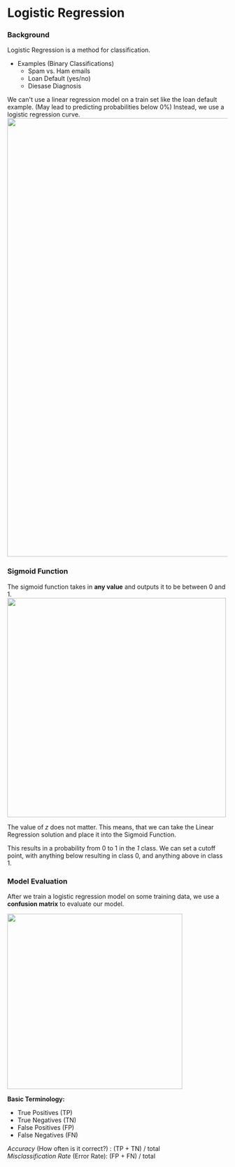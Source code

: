 # Logistic Regression  

### Background
Logistic Regression is a method for classification.  

* Examples (Binary Classifications)
  * Spam vs. Ham emails
  * Loan Default (yes/no)
  * Diesase Diagnosis

We can't use a linear regression model on a train set like the loan default example. (May lead to predicting probabilities below 0%) 
Instead, we use a logistic regression curve.
<img src="/Users/bjan94/Documents/Python for Data Science/Machine Learning/Images/linvslog.jpg" width="1000px">  

### Sigmoid Function

The sigmoid function takes in **any value** and outputs it to be between 0 and 1.
<img src="/Users/bjan94/Documents/Python for Data Science/Machine Learning/Images/sigmoid.jpg" width = "500px">   

The value of *z* does not matter. This means, that we can take the Linear Regression solution and place it into the Sigmoid Function.

This results in a probability from 0 to 1 in the *1* class. We can set a cutoff point, with anything below resulting in class 0, and anything above in class 1.

### Model Evaluation

After we train a logistic regression model on some training data, we use a **confusion matrix** to evaluate our model.

<img id = "confusion matrix" src="/Users/bjan94/Documents/Python for Data Science/Machine Learning/Images/confusion matrix.jpg" width="400px">

**Basic Terminology:**  
* True Positives (TP)
* True Negatives (TN)
* False Positives (FP)
* False Negatives (FN)

*Accuracy* (How often is it correct?) : (TP + TN) / total  
*Misclassification Rate* (Error Rate): (FP + FN) / total

